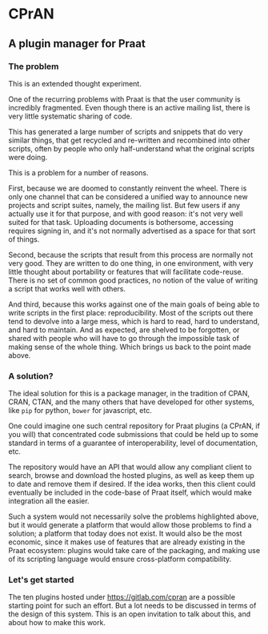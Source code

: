 CPrAN
=====

A plugin manager for Praat
--------------------------

### The problem

This is an extended thought experiment.

One of the recurring problems with Praat is that the user community is incredibly fragmented. Even though there is an active mailing list, there is very little systematic sharing of code.

This has generated a large number of scripts and snippets that do very similar things, that get recycled and re-written and recombined into other scripts, often by people who only half-understand what the original scripts were doing.

This is a problem for a number of reasons.

First, because we are doomed to constantly reinvent the wheel. There is only one channel that can be considered a unified way to announce new projects and script suites, namely, the mailing list. But few users if any actually use it for that purpose, and with good reason: it's not very well suited for that task. Uploading documents is bothersome, accessing requires signing in, and it's not normally advertised as a space for that sort of things.

Second, because the scripts that result from this process are normally not very good. They are written to do one thing, in one environment, with very little thought about portability or features that will facilitate code-reuse. There is no set of common good practices, no notion of the value of writing a script that works well with others.

And third, because this works against one of the main goals of being able to write scripts in the first place: reproducibility. Most of the scripts out there tend to devolve into a large mess, which is hard to read, hard to understand, and hard to maintain. And as expected, are shelved to be forgotten, or shared with people who will have to go through the impossible task of making sense of the whole thing. Which brings us back to the point made above.

### A solution?

The ideal solution for this is a package manager, in the tradition of CPAN, CRAN, CTAN, and the many others that have developed for other systems, like `pip` for python, `bower` for javascript, etc.

One could imagine one such central repository for Praat plugins (a CPrAN, if you will) that concentrated code submissions that could be held up to some standard in terms of a guarantee of interoperability, level of documentation, etc.

The repository would have an API that would allow any compliant client to search, browse and download the hosted plugins, as well as keep them up to date and remove them if desired. If the idea works, then this client could eventually be included in the code-base of Praat itself, which would make integration all the easier.

Such a system would not necessarily solve the problems highlighted above, but it would generate a platform that would allow those problems to find a solution; a platform that today does not exist. It would also be the most economic, since it makes use of features that are already existing in the Praat ecosystem: plugins would take care of the packaging, and making use of its scripting language would ensure cross-platform compatibility.

### Let's get started

The ten plugins hosted under <https://gitlab.com/cpran> are a possible starting point for such an effort. But a lot needs to be discussed in terms of the design of this system. This is an open invitation to talk about this, and about how to make this work.


